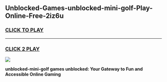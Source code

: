 
## Unblocked-Games-unblocked-mini-golf-Play-Online-Free-2iz6u
<h3>
<a href="https://premium76.site?title=unblocked-mini-golf&ref=26A">CLICK TO PLAY</a></h3>
<hr>

<h3>
<a href="https://premium76.site?title=unblocked-mini-golf&ref=26A">CLICK 2 PLAY</a>
  
</h3>

<a href="https://premium76.site?title=unblocked-mini-golf&ref=26A"><img src="https://clearcache.store/games.png"></a>


**unblocked-mini-golf games unblocked: Your Gateway to Fun and Accessible Online Gaming**
